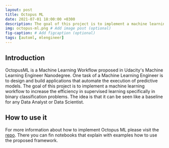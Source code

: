 ```yaml
---
layout: post
title: Octopus ML
date: 2021-07-01 18:00:00 +0300
description: The goal of this project is to implement a machine learning workflow to increase the efficiency in supervised learning specifically in binary classification problems. # (optional)
img: octopus-ml.png # Add image post (optional)
fig-caption: # Add figcaption (optional)
tags: [automl, mlengineer]
---
```


## Introduction

OctopusML is a Machine Learning Workflow proposed in Udacity's Machine Learning Engineer Nanodegree. One task of a Machine Learning Engineer is to design and build applications that automate the execution of predictive models. The goal of this project is to implement a machine learning workflow to increase the efficiency in supervised learning specifically in binary classification problems. The idea is that it can be seen like a baseline for any Data Analyst or Data Scientist.

## How to use it
For more information about how to implement Octopus ML please visit the [repo](https://github.com/sebasjp/octopus-ml). There you can fin notebooks that explain with examples how to use the proposed framework.
